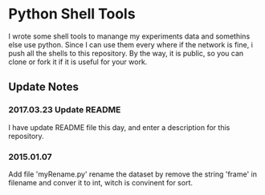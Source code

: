 # Python Shell Tools
I wrote some shell tools to manange my experiments data and somethins else use python. Since I can use them every where if the network is fine, i push all the shells to this repository. By the way, it is public, so you can clone or fork it if it is useful for your work.

## Update Notes

### 2017.03.23 Update README
I have update README file this day, and enter a description for this repository.

### 2015.01.07
Add file 'myRename.py'
rename the dataset by remove the string 'frame' in filename and conver
it to int, witch is convinent for sort.
